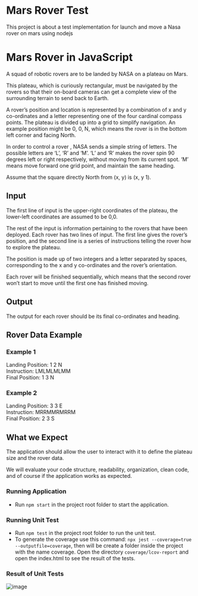 # Mars Rover Test
This project is about a test implementation for launch and move a Nasa rover on mars using nodejs


# Mars Rover in JavaScript

A squad of robotic rovers are to be landed by NASA on a plateau on Mars.

This plateau, which is curiously rectangular, must be navigated by the rovers so that their on-board cameras can get a complete view of the surrounding terrain to send back to Earth.

A rover’s position and location is represented by a combination of x and y co-ordinates and a letter representing one of the four cardinal compass points. The plateau is divided up into a grid to simplify navigation. An example position might be 0, 0, N, which means the rover is in the bottom left corner and facing North.

In order to control a rover , NASA sends a simple string of letters. The possible letters are ‘L’, ‘R’ and ‘M’. ‘L’ and ‘R’ makes the rover spin 90 degrees left or right respectively, without moving from its current spot. ‘M’ means move forward one grid point, and maintain the same heading.

Assume that the square directly North from (x, y) is (x, y 1).

## Input

The first line of input is the upper-right coordinates of the plateau, the lower-left coordinates are assumed to be 0,0.

The rest of the input is information pertaining to the rovers that have been deployed. Each rover has two lines of input. The first line gives the rover’s position, and the second line is a series of instructions telling the rover how to explore the plateau.

The position is made up of two integers and a letter separated by spaces, corresponding to the x and y co-ordinates and the rover’s orientation.

Each rover will be finished sequentially, which means that the second rover won’t start to move until the first one has finished moving.

## Output

The output for each rover should be its final co-ordinates and heading.

## Rover Data Example

### Example 1

Landing Position: 1 2 N \
Instruction: LMLMLMLMM \
Final Position: 1 3 N

### Example 2
Landing Position: 3 3 E \
Instruction: MRRMMRMRRM \
Final Position: 2 3 S

## What we Expect

The application should allow the user to interact with it to define the plateau size and the rover data.

We will evaluate your code structure, readability, organization, clean code, and of course if the application works as expected.


### Running Application
* Run `npm start` in the project root folder to start the application.

### Running Unit Test
* Run `npm test` in the project root folder to run the unit test.
* To generate the coverage use this command: `npx jest --coverage=true --outputfile=coverage`, then will be create a folder inside the project with the name coverage. Open the directory `coverage/lcov-report` and open the index.html to see the result of the tests.

### Result of Unit Tests
![image](https://user-images.githubusercontent.com/5633447/194676257-d15d4d93-28d7-4175-ab36-7761859d7eed.png)
